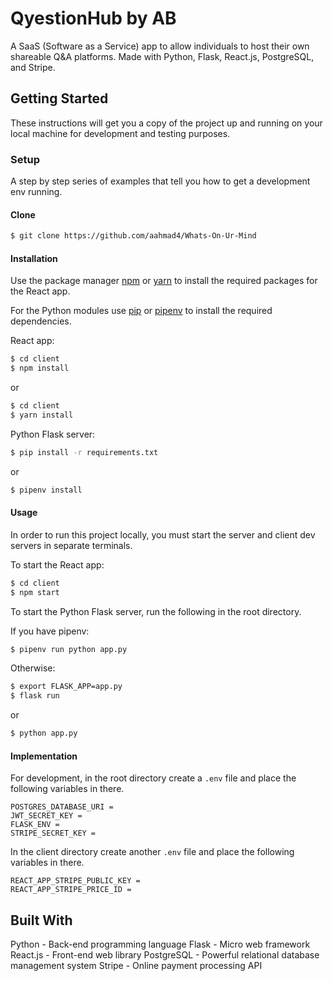 # QyestionHub by AB

A SaaS (Software as a Service) app to allow individuals to host their own shareable Q&A platforms. Made with Python, Flask, React.js, PostgreSQL, and Stripe.


## Getting Started

These instructions will get you a copy of the project up and running on your local machine for development and testing purposes.

### Setup

A step by step series of examples that tell you how to get a development env running.

#### Clone

```sh
$ git clone https://github.com/aahmad4/Whats-On-Ur-Mind
```

#### Installation

Use the package manager [npm](https://www.npmjs.com/) or [yarn](https://yarnpkg.com/) to install the required packages for the React app.

For the Python modules use [pip](https://pypi.org/project/pip/) or [pipenv](https://pypi.org/project/pipenv/) to install the required dependencies.

React app:

```sh
$ cd client
$ npm install
```

or

```sh
$ cd client
$ yarn install
```

Python Flask server:

```sh
$ pip install -r requirements.txt
```

or

```sh
$ pipenv install
```

#### Usage

In order to run this project locally, you must start the server and client dev servers in separate terminals.

To start the React app:

```bash
$ cd client
$ npm start
```

To start the Python Flask server, run the following in the root directory.

If you have pipenv:

```bash
$ pipenv run python app.py
```

Otherwise:

```bash
$ export FLASK_APP=app.py
$ flask run
```

or

```bash
$ python app.py
```

#### Implementation

For development, in the root directory create a `.env` file and place the following variables in there.

```env
POSTGRES_DATABASE_URI =
JWT_SECRET_KEY =
FLASK_ENV =
STRIPE_SECRET_KEY =
```

In the client directory create another `.env` file and place the following variables in there.

```env
REACT_APP_STRIPE_PUBLIC_KEY =
REACT_APP_STRIPE_PRICE_ID =
```

## Built With
Python - Back-end programming language 
Flask - Micro web framework
React.js - Front-end web library 
PostgreSQL - Powerful relational database management system
Stripe - Online payment processing API
